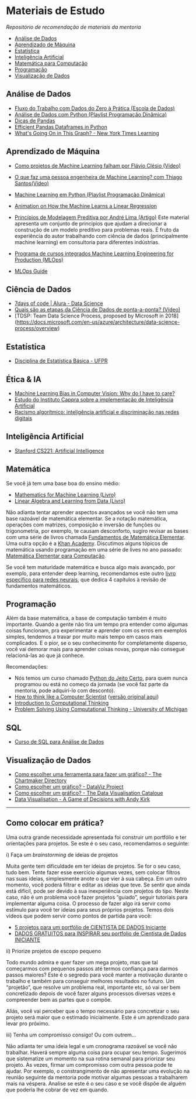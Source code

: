 # Materiais de Estudo
_Repositório de recomendação de materiais da mentoria_

* [Análise de Dados](#análise-de-dados)
* [Aprendizado de Máquina](#aprendizdo-de-máquina)
* [Estatística](#estatística)
* [Inteligência Artificial](#inteligência-artificial)
* [Matemática para Computação](#matemática)
* [Programação](#programação)
* [Visualização de Dados](#visualização-de-dados)

## Análise de Dados
- [Fluxo do Trabalho com Dados do Zero à Prática (Escola de Dados)](https://ok.org.br/publicacoes/)
- [Análise de Dados com Python (Playlist Programação Dinâmica)](https://www.youtube.com/watch?v=RlGOaSPFtXc&list=PL5TJqBvpXQv5N3iV68bGBkea0HjMk98lR)
- [Dicas de Pandas](https://www.youtube.com/watch?v=MVd1cs7TDgA&list=PL5TJqBvpXQv6SSsEgQrNwpOLTupXPuiMQ)
- [Efficient Pandas Dataframes in Python](https://www.youtube.com/watch?v=u4_c2LDi4b8)
- [What's Going On in This Graph? - New York Times Learning](https://www.nytimes.com/column/whats-going-on-in-this-graph)

## Aprendizado de Máquina
- [Como projetos de Machine Learning falham por Flávio Clésio (Vídeo)](https://www.youtube.com/watch?v=FsCa_tVAqfo)
- [O que faz uma pessoa engenheira de Machine Learning? com Thiago Santos(Vídeo)](https://youtu.be/BRhz6v-jfMM)
- [Machine Learning em Python (Playlist Programação Dinâmica)](https://www.youtube.com/watch?v=u8xgqvk16EA&list=PL5TJqBvpXQv5CBxLkdqmou_86syFK7U3Q)
- [Animation on How the Machine Learns a Linear Regression](https://youtu.be/Ht3rYS-JilE)
- [Princípios de Modelagem Preditiva por André Lima (Artigo)](https://andlima.github.io/principios-preditiva)
Este material apresenta um conjunto de princípios que ajudam a direcionar a construção de um modelo preditivo para problemas reais. É fruto da experiência do autor trabalhando com ciência de dados (principalmente machine learning) em consultoria para diferentes indústrias.

- [Programa de cursos integrados Machine Learning Engineering for Production (MLOps)](https://pt.coursera.org/specializations/machine-learning-engineering-for-production-mlops)
- [MLOps Guide](https://mlops-guide.github.io)

## Ciência de Dados
- [7days of code | Alura - Data Science](https://7daysofcode.io/matricula/data-science)
- [Quais são as etapas da Ciência de Dados de ponta-a-ponta? (Vídeo)](https://www.youtube.com/watch?time_continue=6&v=cSEVa6TzAy0)
- [TDSP: Team Data Science Process, proposed by Microsoft in 2018] (https://docs.microsoft.com/en-us/azure/architecture/data-science-process/overview)

## Estatística
- [Disciplina de Estatística Básica - UFPR](https://www.youtube.com/playlist?list=PLQcLb-PUD9WNZnVBYDKEonioyJw3nEaOM)

## Ética & IA
- [Machine Learning Bias in Computer Vision: Why do I have to care?](https://www.youtube.com/watch?v=Jh5hvUVTMK4&t=1151s)
- [Estudo do Instituto Cappra sobre a implementação de Inteligência Artificial](https://static1.squarespace.com/static/5ba6af29a0cd27664cbd406b/t/61a661e084f995413d263924/1638294001867/Etica_IA_PT.pdf)
- [Racismo algorítmico: inteligência artificial e discriminação nas redes digitais ](https://www.amazon.com.br/dp/B09RMPZBRC)

## Inteligência Artificial
- [Stanford CS221: Artificial Intelligence](https://www.youtube.com/watch?v=J8Eh7RqggsU&list=PLoROMvodv4rO1NB9TD4iUZ3qghGEGtqNX&index=1)

## Matemática
Se você já tem uma base boa do ensino médio:
- [Mathematics for Machine Learning (Livro)](https://mml-book.github.io/)
- [Linear Algebra and Learning from Data (Livro)](https://math.mit.edu/~gs/learningfromdata/)

Não adianta tentar aprender aspectos avançados se você não tem uma base razoável de matemática elementar. Se a notação matemática, operações com matrizes, composição e inversão de funções ou trigonometria, por exemplo, te causam desconforto, sugiro revisar as bases com uma série de livros chamada [Fundamentos de Matemática Elementar](https://amzn.to/3bqrhGt). Uma outra opção é a [Khan Academy](https://pt.khanacademy.org/math).
Discutimos alguns tópicos de matemática usando programação em uma série de lives no ano passado: [Matemática Elementar para Computação](https://matematica.pgdinamica.com/).

Se você tem maturidade matemática e busca algo mais avançado, por exemplo, para entender deep learning, recomendamos este outro [livro especifico para redes neurais](https://www.deeplearningbook.org/), que dedica 4 capítulos à revisão de fundamentos matemáticos.

## Programação
Além da base matemática, a base de computação também é muito importante. Quando a gente não tira um tempo pra entender como algumas coisas funcionam, pra experimentar e aprender com os erros em exemplos simples, tendemos a travar por muito mais tempo em casos mais complicados. E o pior, se o seu conhecimento for completamente disperso, você vai demorar mais para aprender coisas novas, porque não consegue relacioná-las ao que já conhece. 

Recomendações:
- Nós temos um curso chamado [Python do Jeito Certo](http://go.pgdinamica.com/pythondojeitocerto), para quem nunca programou ou está no começo da jornada (se você faz parte da mentoria, pode adquiri-lo com desconto). 
- [How to think like a Computer Scientist](https://runestone.academy/ns/books/published/thinkcspy/index.html) ([versão original aqui](https://openbookproject.net/thinkcs/python/english3e/))
- [Introduction to Computational Thinking](https://computationalthinking.mit.edu/Spring21/)
- [Problem Solving Using Computational Thinking - University of Michigan](https://www.coursera.org/learn/compthinking)

## SQL
- [Curso de SQL para Análise de Dados](https://www.youtube.com/watch?v=BRPUA0EgS4I&list=PL5TJqBvpXQv5n1N15kcK1m9oKJm_cv-m6)

## Visualização de Dados
- [Como escolher uma ferramenta para fazer um gráfico? - The Chartmaker Directory](http://chartmaker.visualisingdata.com/)
- [Como escolher um gráfico? - DataViz Project](https://datavizproject.com/)
- [Como escolher um gráfico? - The Data Visualisation Cataloue](https://datavizcatalogue.com/index.html)
- [Data Visualisation - A Game of Decisions with Andy Kirk](https://www.youtube.com/watch?v=GVkXbQOzKNs)

--------

## Como colocar em prática?

Uma outra grande necessidade apresentada foi construir um portfólio e ter orientações para projetos. Se este é o seu caso, recomendamos o seguinte:

i) Faça um *brainstorming* de ideias de projetos

Muita gente tem dificuldade em ter ideias de projetos. Se for o seu caso, tudo bem. Tente fazer esse exercício algumas vezes, sem colocar filtros nas suas ideias, simplesmente anote o que vier à sua cabeça. Em um outro momento, você poderá filtrar e editar as ideias que teve. Se sentir que ainda está difícil, pode ser devido à sua inexperiência com projetos do tipo. Neste caso, não é um problema você fazer projetos “guiado”, seguir tutoriais para implementar alguma coisa. O processo de fazer algo irá servir como estímulo para você ter ideias para seus próprios projetos. Temos dois vídeos que podem servir como pontos de partida para você:

- [5 projetos para um portfólio de CIENTISTA DE DADOS Iniciante](https://youtu.be/a0nY4BQzxjA)
- [DADOS GRATUITOS para INSPIRAR seu portfolio de Cientista de Dados INICIANTE](https://youtu.be/Nj57VD3xKdk)

ii) Priorize projetos de escopo pequeno

Todo mundo admira e quer fazer um mega projeto, mas que tal começarmos com pequenos passos até termos confiança para darmos passos maiores? Este é o segredo para você manter a motivação durante o trabalho e também para conseguir melhores resultados no futuro. Um “projetão”, que resolve um problema real, importante etc, só vai ser bem concretizado depois de você fazer alguns processos diversas vezes e compreender bem as partes que o compõe.

Aliás, você vai perceber que o tempo necessário para concretizar o seu projeto será maior que o estimado inicialmente. Este é um aprendizado para levar pro próximo.

iii) Tenha um compromisso consigo! Ou com outrem...

Não adianta ter uma ideia legal e um cronograma razoável se você não trabalhar. Haverá sempre alguma coisa para ocupar seu tempo. Sugerimos que sistematize um momento na sua rotina semanal para priorizar seu projeto. Às vezes, firmar um compromisso com outra pessoa pode te ajudar. Por exemplo, o constrangimento de não apresentar uma evolução na reunião seguinte da mentoria pode motivar algumas pessoas a trabalharem mais na véspera. Analise se este é o seu caso e se você dispõe de alguém que poderia lhe cobrar de vez em quando.
